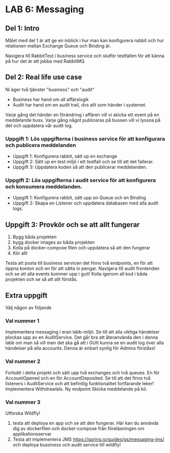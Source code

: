 # LAB 6: Messaging

## Del 1: Intro
Målet med del 1 är att ge en inblick i hur man kan konfigurera rabbit och hur relationen mellan Exchange Queue och Binding är.

Navigera till RabbitTest i business service och slutför testfallen för att känna på hur det är att jobba med RabbitMQ

## Del 2: Real life use case
Ni äger två tjänster "business" och "audit"
* Business har hand om all affärslogik
* Audit har hand om en audit trail, dvs allt som händer i systemet.

Varje gång det händer en förändring i affären vill vi skicka ett event på en meddelande buss. Varje gång något publiceras på bussen vill vi lyssna på det och uppdatera vår audit log.

### Uppgift 1: Lös uppgifterna i business service för att konfigurara och publicera meddelanden
* Uppgift 1: Konfigurera rabbit, sätt up en exchange
* Uppgift 2: Sätt up en test miljö i ett testfall och se till att det fallerar.
* Uppgift 3: Uppdatera koden så att den publicerar meddelanden.

### Uppgift 2: Lös uppgifterna i audit service för att konfigurera och konsumera meddelanden.
* Uppgift 1: Konfigurera rabbit, sätt upp en Queue och en Binding
* Uppgift 2: Skapa en Listener och uppdatera databasen med alla audit logs.

## Uppgift 3: Provkör och se att allt fungerar
1. Bygg båda projekten
2. bygg docker images av båda projekten
3. Kolla på docker-compose filen och uppdatera så att den fungerar
4. Kör allt

Testa att posta till business servicen det finns två endpoints, en för att öppna konton och en för att sätta in pengar.
Navigera till audit frontenden och se att alla events kommer upp i guit!
Kolla igenom all kod i båda projekten och se så att allt förstås.

## Extra uppgift
Välj någon av följande

### Val nummer 1
Implementera messaging i eran labb-miljö. Se till att alla viktiga händelser plockas upp av en AuditService.
Det går bra att återanvända den i denna labb om man så vill men det ska gå att i GUIt kunna se en 
audit log över alla händelser på alla accounts. Denna är enbart synlig för Admins förståss!

### Val nummer 2
Fortsätt i detta projekt och sätt upp två exchanges och två queues. En för AccountOpened och en för AccountDeposited. Se till att det finns två listeners i AuditService och att befintlig funktionalitet fortfarande leker!
Implementera Withdrawlals.
Ny endpoint
Skicka meddelande på kö.

### Val nummer 3
Utforska Wildfly! 
1. testa att deploya en app och se att den fungerar. Här kan du använda dig av dockerfilen och docker-compose från föreläsningen om applikationsservar
2. Testa att implementera JMS https://spring.io/guides/gs/messaging-jms/ och deploya bussiness och audit service till wildfly!
